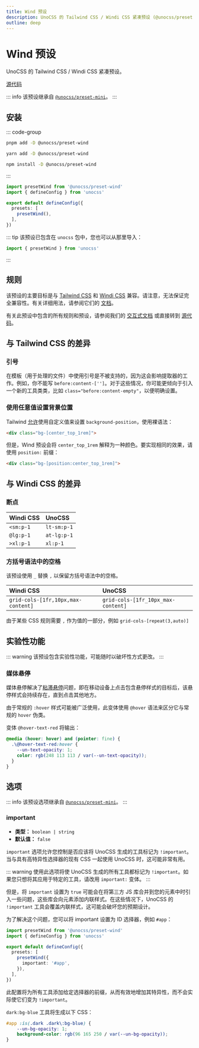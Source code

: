 ```yaml
---
title: Wind 预设
description: UnoCSS 的 Tailwind CSS / Windi CSS 紧凑预设 (@unocss/preset-wind)。
outline: deep
---
```


# Wind 预设

UnoCSS 的 Tailwind CSS / Windi CSS 紧凑预设。

[源代码](https://github.com/unocss/unocss/tree/main/packages/preset-wind)

::: info
该预设继承自 [`@unocss/preset-mini`](/presets/mini)。
:::

## 安装

::: code-group
  ```bash [pnpm]
  pnpm add -D @unocss/preset-wind
  ```
  ```bash [yarn]
  yarn add -D @unocss/preset-wind
  ```
  ```bash [npm]
  npm install -D @unocss/preset-wind
  ```
:::

```ts [uno.config.ts]
import presetWind from '@unocss/preset-wind'
import { defineConfig } from 'unocss'

export default defineConfig({
  presets: [
    presetWind(),
  ],
})
```

::: tip
该预设已包含在 `unocss` 包中，您也可以从那里导入：

```ts
import { presetWind } from 'unocss'
```
:::

## 规则
该预设的主要目标是与 [Tailwind CSS](https://tailwindcss.com/) 和 [Windi CSS](https://windicss.org/) 兼容。请注意，无法保证完全兼容性。有关详细用法，请参阅它们的 [文档](https://tailwindcss.com/docs)。

有关此预设中包含的所有规则和预设，请参阅我们的 <a href="/interactive/" target="_blank">交互式文档</a> 或直接转到 [源代码](https://github.com/unocss/unocss/tree/main/packages/preset-wind)。

## 与 Tailwind CSS 的差异

### 引号

在模板（用于处理的文件）中使用引号是不被支持的，因为这会影响提取器的工作。例如，你不能写 `before:content-['']`。对于这些情况，你可能更倾向于引入一个新的工具类类，比如 `class="before:content-empty"`，以便明确设置。

### 使用任意值设置背景位置

Tailwind [允许](https://tailwindcss.com/docs/background-position#using-custom-values)使用自定义值来设置 `background-position`，使用裸语法：

```html
<div class="bg-[center_top_1rem]">
```

但是，Wind 预设会将 `center_top_1rem` 解释为一种颜色。要实现相同的效果，请使用 `position:` 前缀：

```html
<div class="bg-[position:center_top_1rem]">
```

## 与 Windi CSS 的差异

### 断点

| Windi CSS | UnoCSS |
|:--|:--|
| `<sm:p-1` | `lt-sm:p-1` |
| `@lg:p-1` | `at-lg:p-1` |
| `>xl:p-1` | `xl:p-1`    |

### 方括号语法中的空格

该预设使用 `_` 替换 `,` 以保留方括号语法中的空格。

| Windi CSS | UnoCSS |
|:--|:--|
| `grid-cols-[1fr,10px,max-content]` | `grid-cols-[1fr_10px_max-content]` |

由于某些 CSS 规则需要 `,` 作为值的一部分，例如 `grid-cols-[repeat(3,auto)]`

## 实验性功能

::: warning
该预设包含实验性功能，可能随时以破坏性方式更改。
:::

### 媒体悬停

媒体悬停解决了[粘滞悬停](https://css-tricks.com/solving-sticky-hover-states-with-media-hover-hover/)问题，即在移动设备上点击包含悬停样式的目标后，该悬停样式会持续存在，直到点击其他地方。

由于常规的 `:hover` 样式可能被广泛使用，此变体使用 `@hover` 语法来区分它与常规的 `hover` 伪类。

变体 `@hover-text-red` 将输出：

```css
@media (hover: hover) and (pointer: fine) {
  .\@hover-text-red:hover {
    --un-text-opacity: 1;
    color: rgb(248 113 113 / var(--un-text-opacity));
  }
}
```

## 选项

::: info
该预设选项继承自 [`@unocss/preset-mini`](/presets/mini#选项)。
:::

### important
- **类型：** `boolean | string`
- **默认值：** `false`

`important` 选项允许您控制是否应该将 UnoCSS 生成的工具标记为 `!important`。当与具有高特异性选择器的现有 CSS 一起使用 UnoCSS 时，这可能非常有用。

::: warning
使用此选项将使 UnoCSS 生成的所有工具都标记为 `!important`。如果您只想将其应用于特定的工具，请改用 `important:` 变体。
:::

但是，将 `important` 设置为 `true` 可能会在将第三方 JS 库合并到您的元素中时引入一些问题，这些库会向元素添加内联样式。在这些情况下，UnoCSS 的 `!important` 工具会覆盖内联样式，这可能会破坏您的预期设计。

为了解决这个问题，您可以将 important 设置为 ID 选择器，例如 `#app`：

```ts [uno.config.ts]
import presetWind from '@unocss/preset-wind'
import { defineConfig } from 'unocss'

export default defineConfig({
  presets: [
    presetWind({
      important: '#app',
    }),
  ],
})
```

此配置将为所有工具添加给定选择器的前缀，从而有效地增加其特异性，而不会实际使它们变为 `!important`。

`dark:bg-blue` 工具将生成以下 CSS：

```css
#app :is(.dark .dark\:bg-blue) {
    --un-bg-opacity: 1;
    background-color: rgb(96 165 250 / var(--un-bg-opacity));
}
```
